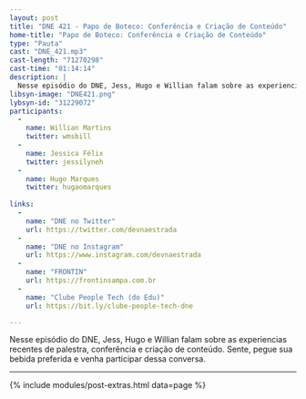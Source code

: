 ```yaml
---
layout: post
title: "DNE 421 - Papo de Boteco: Conferência e Criação de Conteúdo"
home-title: "Papo de Boteco: Conferência e Criação de Conteúdo"
type: "Pauta"
cast: "DNE_421.mp3"
cast-length: "71270298"
cast-time: "01:14:14"
description: |
  Nesse episódio do DNE, Jess, Hugo e Willian falam sobre as experiencias recentes de palestra, conferência e criação de conteúdo. Sente, pegue sua bebida preferida e venha participar dessa conversa.
libsyn-image: "DNE421.png"
lybsyn-id: "31229072"
participants:
  -
    name: Willian Martins
    twitter: wmsbill
  -
    name: Jessica Félix
    twitter: jessilyneh
  -
    name: Hugo Marques
    twitter: hugaomarques
    
links:
  -
    name: "DNE no Twitter"
    url: https://twitter.com/devnaestrada
  -
    name: "DNE no Instagram"
    url: https://www.instagram.com/devnaestrada
  -
    name: "FRONTIN"
    url: https://frontinsampa.com.br
  -
    name: "Clube People Tech (do Edu)"
    url: https://bit.ly/clube-people-tech-dne

---
```


Nesse episódio do DNE, Jess, Hugo e Willian falam sobre as experiencias recentes de palestra, conferência e criação de conteúdo. Sente, pegue sua bebida preferida e venha participar dessa conversa.

---

{% include modules/post-extras.html data=page %}
